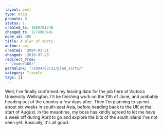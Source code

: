 ```yaml
---
layout: post
type: blog
promote: 0
status: 1
created_ts: 1080701548
changed_ts: 1279903481
node_id: 488
title: A plan of sorts.
author: anj
created: '2004-03-31'
changed: '2010-07-23'
redirect_from:
- "/node/488/"
permalink: "/2004/03/31/plan_sorts/"
category: Travels
tags: []
---
```

Well, I've finally confirmed my leaving date for the job here at Victoria University Wellington.  I'll be finishing work on the 11th of June, and probably heading out of the country a few days after.  Then I'm planning to spend about six weeks in south-east Asia, before heading back to the UK at the start of August.  In the meantime, my boss has kindly agreed to let me have a week off during April to go and explore the bits of the south island I've not seen yet.  Basically, it's all good.
